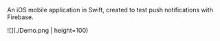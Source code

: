 An iOS mobile application in Swift, created to test push notifications with Firebase.

![](./Demo.png | height=100)
